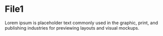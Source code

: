 # File1
Lorem ipsum is placeholder text commonly used in the graphic, print, and publishing industries for previewing layouts and visual mockups.
